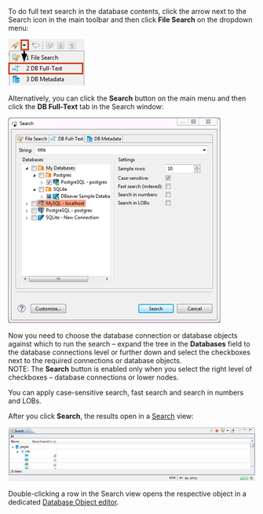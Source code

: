 To do full text search in the database contents, click the arrow next to the Search icon in the main toolbar and then click **File Search** on the dropdown menu:

![](images/ug/Full-Text-Search-menu.png)

Alternatively, you can click the **Search** button on the main menu and then click the **DB Full-Text** tab in the Search window:

![](images/ug/Full-Text-Search-window.png)

Now you need to choose the database connection or database objects against which to run the search – expand the tree in the **Databases** field to the database connections level or further down and select the checkboxes next to the required connections or database objects.  
NOTE: The **Search** button is enabled only when you select the right level of checkboxes – database connections or lower nodes.

You can apply case-sensitive search, fast search and search in numbers and LOBs.

After you click **Search**, the results open in a [Search](Search) view:

![](images/ug/Search-results-view.png)

Double-clicking a row in the Search view opens the respective object in a dedicated [Database Object editor](Database-Object-Editor).

